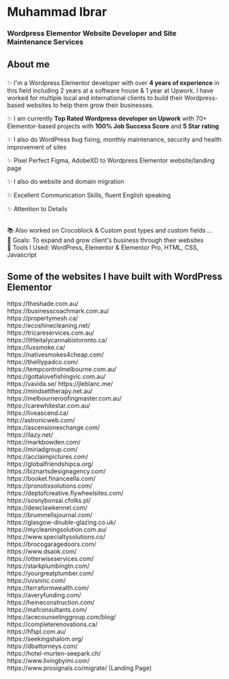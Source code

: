 <h1 align="left">Muhammad Ibrar</h1>

###

 <h3 align="left">Wordpress Elementor Website Developer and Site Maintenance Services </h3>


###

<h2 align="left">About me</h2>

###

<p align="left"> ✨  I'm a Wordpress Elementor developer with over <b>4 years of experience</b> in this field including 2 years at a software house & 1 year at Upwork. I have worked for multiple local and international clients to build their Wordpress-based websites to help them grow their businesses. 
<p> ✨ I am currently <b>Top Rated Wordpress developer on Upwork</b> with 70+ Elementor-based projects with <b>100% Job Success Score</b> and <b>5 Star rating</b> </p>
<p> ✨ I also do WordPress bug fixing, monthly maintenance, security and health improvement of sites 
 <p> ✨ Pixel Perfect Figma, AdobeXD to Wordpress Elementor website/landing page </p>
<p> ✨ I also do website and domain migration </p>
<p> ✨ Excellent Communication Skills, fluent English speaking</p> 
<p>✨ Attention to Details</p>
 <br>📚 Also worked on Crocoblock & Custom post types and custom fields ...<br>🎯 Goals: To expand and grow client's business through their websites<br>🎲 Tools I Used: WordPress, Elementor & Elementor Pro, HTML, CSS, Javascript</p>

###
<h2 align="left">Some of the websites I have built with WordPress Elementor</h2>
https://theshade.com.au/<br>
https://businesscoachmark.com.au/ <br>
https://propertymesh.ca/<br>
https://ecoshinecleaning.net/ <br>
https://tricareservices.com.au/ <br>
https://littleitalycannabistoronto.ca/ <br>
https://luxsmoke.ca/ <br>
https://nativesmokes4cheap.com/ <br>
https://thelilypadco.com/<br>
https://tempcontrolmelbourne.com.au/ <br>
https://gottalovefishingvic.com.au/ <br>
https://vavida.se/ <be>
https://jleblanc.me/<br>
https://mindsettherapy.net.au/ <br>
https://melbourneroofingmaster.com.au/ <br>
https://carewhitestar.com.au/ <br>
https://liveascend.ca/ <br> 
http://astronicweb.com/ <br> 
https://ascensionexchange.com/ <br>
https://ilazy.net/<br>
https://markbowden.com/<br>
https://miriadgroup.com/<br>
https://acclaimpictures.com/ <br>
https://globalfriendshipca.org/<br>
https://biznartsdesignagency.com/<br>
https://booket.financeella.com/<br>
https://pronotixsolutions.com/ <br>
https://deptofcreative.flywheelsites.com/ <br>
https://sosnybonsai.cfolks.pl/  <br>
https://dewclawkennel.com/ <br>
https://brummellsjournal.com/ <br>
https://glasgow-double-glazing.co.uk/ <br>
https://mycleaningsolution.com.au/ <br>
https://www.specialtysolutions.co/ <br>
https://brocogaragedoors.com/ <br>
https://www.dsaok.com/ <br>
https://otterwiseservices.com/ <br>
https://starkplumbingtn.com/ <br>
https://yourgreatplumber.com/ <br>
https://uvsninc.com/ <br>
https://terraformwealth.com/ <br>
https://averyfunding.com/ <br>
https://heineconstruction.com/ <br>
https://mafconsultants.com/ <br>
https://acecounselinggroup.com/blog/ <br>
https://completerenovations.ca/ <br>
https://hfspl.com.au/ <br>
https://seekingshalom.org/ <br>
https://dbattorneys.com/ <br>
https://hotel-murten-seepark.ch/ <br>
https://www.livingbyimi.com/ <br>
https://www.prosignals.co/migrate/ (Landing Page) <br> 





###





